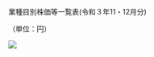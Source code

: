 業種目別株価等一覧表(令和３年11・12月分)

（単位：円）

![](https://www.nta.go.jp/tmp/433c900c-6bf9-43b7-9335-73934bf8b848/images/cfcd08805a766bbbd3939f2ca26eb8a4227bf0c2a150ac9e3794041af304702c.jpg)